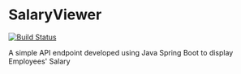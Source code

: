 # SalaryViewer

[![Build Status](https://travis-ci.org/chanjunweimy/SalaryViewer.svg?branch=master)](https://travis-ci.org/chanjunweimy/SalaryViewer)

A simple API endpoint developed using Java Spring Boot to display Employees' Salary